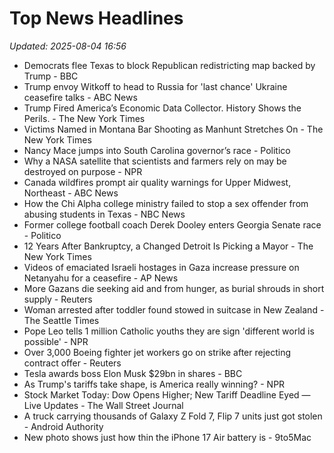 # Top News Headlines

_Updated: 2025-08-04 16:56_

- Democrats flee Texas to block Republican redistricting map backed by Trump - BBC
- Trump envoy Witkoff to head to Russia for 'last chance' Ukraine ceasefire talks - ABC News
- Trump Fired America’s Economic Data Collector. History Shows the Perils. - The New York Times
- Victims Named in Montana Bar Shooting as Manhunt Stretches On - The New York Times
- Nancy Mace jumps into South Carolina governor’s race - Politico
- Why a NASA satellite that scientists and farmers rely on may be destroyed on purpose - NPR
- Canada wildfires prompt air quality warnings for Upper Midwest, Northeast - ABC News
- How the Chi Alpha college ministry failed to stop a sex offender from abusing students in Texas - NBC News
- Former college football coach Derek Dooley enters Georgia Senate race - Politico
- 12 Years After Bankruptcy, a Changed Detroit Is Picking a Mayor - The New York Times
- Videos of emaciated Israeli hostages in Gaza increase pressure on Netanyahu for a ceasefire - AP News
- More Gazans die seeking aid and from hunger, as burial shrouds in short supply - Reuters
- Woman arrested after toddler found stowed in suitcase in New Zealand - The Seattle Times
- Pope Leo tells 1 million Catholic youths they are sign 'different world is possible' - NPR
- Over 3,000 Boeing fighter jet workers go on strike after rejecting contract offer - Reuters
- Tesla awards boss Elon Musk $29bn in shares - BBC
- As Trump's tariffs take shape, is America really winning? - NPR
- Stock Market Today: Dow Opens Higher; New Tariff Deadline Eyed — Live Updates - The Wall Street Journal
- A truck carrying thousands of Galaxy Z Fold 7, Flip 7 units just got stolen - Android Authority
- New photo shows just how thin the iPhone 17 Air battery is - 9to5Mac